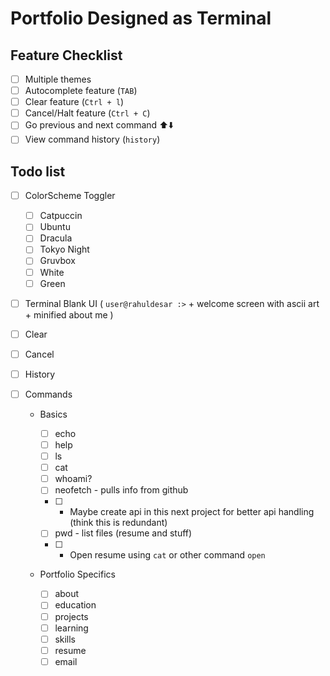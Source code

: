 # Portfolio Designed as Terminal

## Feature Checklist

- [ ] Multiple themes
- [ ] Autocomplete feature (`TAB`)
- [ ] Clear feature (`Ctrl + l`)
- [ ] Cancel/Halt feature (`Ctrl + C`)
- [ ] Go previous and next command ⬆️⬇️
- [ ] View command history (`history`)

## Todo list

- [ ] ColorScheme Toggler

  - [ ] Catpuccin
  - [ ] Ubuntu
  - [ ] Dracula
  - [ ] Tokyo Night
  - [ ] Gruvbox
  - [ ] White
  - [ ] Green

- [ ] Terminal Blank UI ( `user@rahuldesar :>` + welcome screen with ascii art + minified about me )
- [ ] Clear
- [ ] Cancel
- [ ] History
- [ ] Commands

  - Basics

    - [ ] echo
    - [ ] help
    - [ ] ls
    - [ ] cat
    - [ ] whoami?
    - [ ] neofetch - pulls info from github
    - [ ] - Maybe create api in this next project for better api handling (think this is redundant)
    - [ ] pwd - list files (resume and stuff)
    - [ ] - Open resume using `cat` or other command `open`

  - Portfolio Specifics
    - [ ] about
    - [ ] education
    - [ ] projects
    - [ ] learning
    - [ ] skills
    - [ ] resume
    - [ ] email
